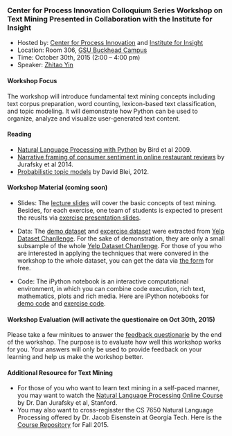 
### Center for Process Innovation Colloquium Series Workshop on Text Mining Presented in Collaboration with the Institute for Insight


+ Hosted by: [Center for Process Innovation](http://ceprin.org/WP/) and [Institute for Insight](http://insight.gsu.edu/)
+ Location: Room 306, [GSU Buckhead Campus](http://robinson.gsu.edu/about/facilities/)
+ Time: October 30th, 2015 (2:00 – 4:00 pm)
+ Speaker: [Zhitao Yin](http://bit.do/zyincv)

#### Workshop Focus

The workshop will introduce fundamental text mining concepts including text corpus preparation, word counting, lexicon-based text classification, and topic modeling. It will demonstrate how Python can be used to organize, analyze and visualize user-generated text content.

#### Reading
+ [Natural Language Processing with Python](http://victoria.lviv.ua/html/fl5/NaturalLanguageProcessingWithPython.pdf) by Bird et al 2009.
+ [Narrative framing of consumer sentiment in online restaurant reviews](http://firstmonday.org/ojs/index.php/fm/article/view/4944/3863) by Jurafsky et al 2014.
+ [Probabilistic topic models](http://www.cs.princeton.edu/~blei/papers/Blei2012.pdf) by David Blei, 2012.

#### Workshop Material (coming soon)

+ Slides: The [lecture slides]() will cover the basic concepts of text mining. Besides, for each exercise, one team of students is expected to present the reuslts via [exercise presentation slides](http://bit.do/projectslides).

+ Data: The [demo dataset]() and [excercise dataset]() were extracted from [Yelp Dataset Chanllenge](http://www.yelp.com/dataset_challenge). For the sake of demonstration, they are only a small subsample of the whole [Yelp Dataset Chanllenge](http://www.yelp.com/dataset_challenge). For those of you who are interested in applying the techniques that were convered in the workshop to the whole dataset, you can get the data via [the form](https://www.yelp.com/dataset_challenge/dataset) for free.

+ Code: The iPython notebook is an interactive computational environment, in which you can combine code execution, rich text, mathematics, plots and rich media. Here are iPython notebooks for [demo code]() and [exercise code]().

#### Workshop Evaluation (will activate the questionaire on Oct 30th, 2015)

Please take a few minitues to answer the [feedback questionarie]() by the end of the workshop. The purpose is to evaluate how well this workshop works for you. Your answers will only be used to provide feedback on your learning and help us make the workshop better.

#### Additional Resource for Text Mining
+ For those of you who want to learn text mining in a self-paced manner, you may want to watch the [Natural Language Processing Online Course](https://www.coursera.org/course/nlp) by Dr. Dan Jurafsky et al, Stanford. 
+ You may also want to cross-regisster the CS 7650 Natural Language Processing offered by Dr. Jacob Eisenstein at Georgia Tech. Here is the [Course Repository](https://github.com/jacobeisenstein/gt-nlp-class) for Fall 2015.



